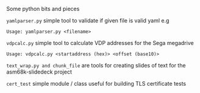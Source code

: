 Some python bits and pieces

```yamlparser.py``` simple tool to validate if given file is valid yaml e.g

```Usage: yamlparser.py <filename>```

```vdpcalc.py``` simple tool to calculate VDP addresses for the Sega megadrive

```Usage: vdpcalc.py <startaddress (hex)> <offset (base10)>```

```text_wrap.py and chunk_file``` are tools for creating slides of text for the
asm68k-slidedeck project

```cert_test``` simple module / class useful for building TLS certificate tests

